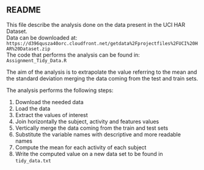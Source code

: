 ## README
This file describe the analysis done on the data present in the UCI HAR Dataset. <br />
Data can be downloaded at: `https://d396qusza40orc.cloudfront.net/getdata%2Fprojectfiles%2FUCI%20HAR%20Dataset.zip` <br />
The code that performs the analysis can be found in: `Assignment_Tidy_Data.R`

The aim of the analysis is to extrapolate the value referring to the mean and the standard deviation merging 
the data coming from the test and train sets.

The analysis performs the following steps: <br />
1. Download the needed data <br />
2. Load the data <br />
3. Extract the values of interest <br />
4. Join horizontally the subject, activity and features values <br />
5. Vertically merge the data coming from the train and test sets <br />
6. Substitute the variable names with descriptive and more readable names <br />
7. Compute the mean for each activity of each subject <br />
8. Write the computed value on a new data set to be found in `tidy_data.txt` <br />